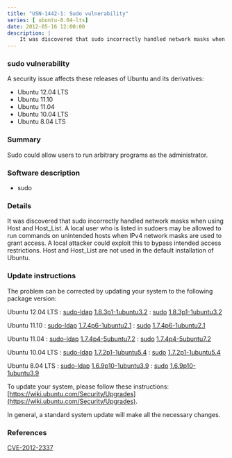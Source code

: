 ```yaml
---
title: "USN-1442-1: Sudo vulnerability"
series: [ ubuntu-8.04-lts]
date: 2012-05-16 12:00:00
description: |
    It was discovered that sudo incorrectly handled network masks when using Host and Host_List. A local user who is listed in sudoers may be allowed to run commands on unintended hosts when IPv4 network masks are used to grant access. A local attacker could exploit this to bypass intended access restrictions. Host and Host_List are not used in the default installation of Ubuntu. 
--- 
```

 
 


### sudo vulnerability

A security issue affects these releases of Ubuntu and its derivatives:

* Ubuntu 12.04 LTS
* Ubuntu 11.10
* Ubuntu 11.04
* Ubuntu 10.04 LTS
* Ubuntu 8.04 LTS

### Summary

Sudo could allow users to run arbitrary programs as the administrator. 

### Software description

* sudo 

### Details

It was discovered that sudo incorrectly handled network masks when using Host and Host_List. A local user who is listed in sudoers may be allowed to run commands on unintended hosts when IPv4 network masks are used to grant access. A local attacker could exploit this to bypass intended access restrictions. Host and Host_List are not used in the default installation of Ubuntu. 

### Update instructions

The problem can be corrected by updating your system to the following package version:

Ubuntu 12.04 LTS
 : [sudo-ldap](https://launchpad.net/ubuntu/+source/sudo) <span> [1.8.3p1-1ubuntu3.2](https://launchpad.net/ubuntu/+source/sudo/1.8.3p1-1ubuntu3.2) </span> 
 : [sudo](https://launchpad.net/ubuntu/+source/sudo) <span> [1.8.3p1-1ubuntu3.2](https://launchpad.net/ubuntu/+source/sudo/1.8.3p1-1ubuntu3.2) </span> 

Ubuntu 11.10
 : [sudo-ldap](https://launchpad.net/ubuntu/+source/sudo) <span> [1.7.4p6-1ubuntu2.1](https://launchpad.net/ubuntu/+source/sudo/1.7.4p6-1ubuntu2.1) </span> 
 : [sudo](https://launchpad.net/ubuntu/+source/sudo) <span> [1.7.4p6-1ubuntu2.1](https://launchpad.net/ubuntu/+source/sudo/1.7.4p6-1ubuntu2.1) </span> 

Ubuntu 11.04
 : [sudo-ldap](https://launchpad.net/ubuntu/+source/sudo) <span> [1.7.4p4-5ubuntu7.2](https://launchpad.net/ubuntu/+source/sudo/1.7.4p4-5ubuntu7.2) </span> 
 : [sudo](https://launchpad.net/ubuntu/+source/sudo) <span> [1.7.4p4-5ubuntu7.2](https://launchpad.net/ubuntu/+source/sudo/1.7.4p4-5ubuntu7.2) </span> 

Ubuntu 10.04 LTS
 : [sudo-ldap](https://launchpad.net/ubuntu/+source/sudo) <span> [1.7.2p1-1ubuntu5.4](https://launchpad.net/ubuntu/+source/sudo/1.7.2p1-1ubuntu5.4) </span> 
 : [sudo](https://launchpad.net/ubuntu/+source/sudo) <span> [1.7.2p1-1ubuntu5.4](https://launchpad.net/ubuntu/+source/sudo/1.7.2p1-1ubuntu5.4) </span> 

Ubuntu 8.04 LTS
 : [sudo-ldap](https://launchpad.net/ubuntu/+source/sudo) <span> [1.6.9p10-1ubuntu3.9](https://launchpad.net/ubuntu/+source/sudo/1.6.9p10-1ubuntu3.9) </span> 
 : [sudo](https://launchpad.net/ubuntu/+source/sudo) <span> [1.6.9p10-1ubuntu3.9](https://launchpad.net/ubuntu/+source/sudo/1.6.9p10-1ubuntu3.9) </span> 

To update your system, please follow these instructions: [https://wiki.ubuntu.com/Security/Upgrades](https://wiki.ubuntu.com/Security/Upgrades).

In general, a standard system update will make all the necessary changes. 

### References

 
 [CVE-2012-2337](http://people.ubuntu.com/~ubuntu-security/cve/CVE-2012-2337)
 

